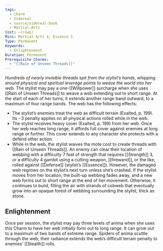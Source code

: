 ```yaml
---
tags:
  - charm
  - Sidereal
  - source/sidereal-book
  - Martial-Arts
Cost: —(+1wp)
Mins: Martial Arts 4, Essence 3
Type: Permanent
Keywords:
  - Enlightenment
Duration: Permanent
Prerequisite Charms:
  - "[[Rain of Unseen Threads]]"
---
```

*Hundreds of nearly invisible threads spit from the stylist’s hands, whipping around physical and spiritual leverage points to weave the world into her web.*
The stylist may pay a one-[[Willpower]] surcharge when she uses [[Rain of Unseen Threads]] to weave a web extending out to short range. At the start of each of her turns, it extends another range band outward, to a maximum of four range bands. The web has the following effects: 
- The stylist’s enemies treat the web as difficult terrain (Exalted, p. 199). Its −3 penalty applies on all physical actions rolled while in the web. 
- The stylist receives heavy cover (Exalted, p. 199) from her web. Once her web reaches long range, it affords full cover against enemies at long range or further. This cover extends to any character she protects with a defend other action. 
- While in the web, the stylist waives the mote cost to create threads with [[Rain of Unseen Threads]].
An enemy can clear their location of webbing with a difficulty 7 feat of strength that requires [[Strength]] 3, or a difficulty 4 gambit using a cutting weapon, [[firewand]], or the like, rolled against [[Defense]] (stylist’s [[Essence]]). However, the damaged web regrows on the stylist’s next turn unless she’s crashed.
If the stylist moves from her location, the built-up webbing fades away, and a new web forms out to short range at the end of her movement. Otherwise, it continues to build, filling the air with strands of cobweb that eventually grow into an opaque forest of webbing surrounding the stylist, thick as stone. 
## Enlightenment
Once per session, the stylist may pay three levels of anima when she uses this Charm to have her web initially form out to long range. It can grow out to a maximum of two bands of extreme range. Spiders of anima scuttle through the web; their radiance extends the web’s difficult terrain penalty to enemies’ [[Stealth]] rolls.